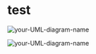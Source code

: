 # test

![your-UML-diagram-name](http://www.plantuml.com/plantuml/proxy?cache=no&src=https://raw.githubusercontent.com/ramaaorella/test/main/test.iuml)

![your-UML-diagram-name](http://www.plantuml.com/plantuml/proxy?cache=no&src=https://raw.githubusercontent.com/jonashackt/plantuml-markdown/master/example-uml.iuml)
